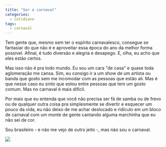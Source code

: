 ```yaml
---
title: "Ser o carnaval"
categories:
  - Cotidiano
tags:
  - carnaval
---
```


Tem gente que, mesmo sem ter o espírito carnavalesco, consegue se fantasiar do que não é e aproveitar essa época do ano da melhor forma possível. Afinal, é tudo diversão e alegria e desapego. E, olha, eu acho que eles estão certos.

Mas isso não é pra todo mundo. Eu sou um cara "de casa" e quase toda aglomeração me cansa. Sim, eu consigo ir a um show de um artista ou banda que gosto sem me incomodar com as pessoas que estão ali. Mas é que nesse caso eu sinto que estou entre pessoas que tem um gosto comum. Mas no carnaval é mais difícil.

Por mais que eu entenda que você não precisa ser fã de samba ou de frevo ou de qualquer outra coisa pra simplesmente se divertir e esquecer um pouco da vida, eu não deixo de me achar deslocado e ridículo em um bloco de carnaval com um monte de gente cantando alguma marchinha que eu não sei de cor.

Sou brasileiro - e não me vejo de outro jeito -, mas não sou o carnaval.

<img src="https://dl.dropboxusercontent.com/u/49566417/blog/02_2016/carnaval.JPG">


